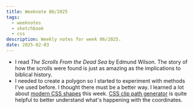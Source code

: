 ```yaml
---
title: Weeknote 06/2025
tags:
  - weeknotes
  - sketchbook
  - css
description: Weekly notes for week 06/2025.
date: 2025-02-03
---
```

- I read *The Scrolls From the Dead Sea* by Edmund Wilson. The story of how the scrolls were found is just as amazing as the implications to biblical history.
- I needed to create a polygon so I started to experiment with methods I've used before. I thought there must be a better way. I learned a lot about [modern CSS shapes](https://www.smashingmagazine.com/2024/05/modern-guide-making-css-shapes/#triangles) this week.  [CSS clip path generator](https://unused-css.com/tools/clip-path-generator) is quite helpful to better understand what's happening with the coordinates. 